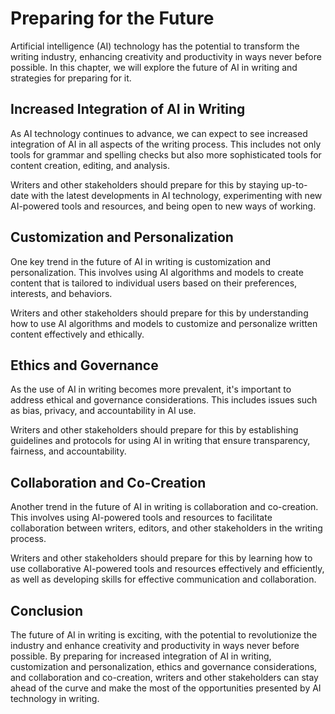 Preparing for the Future
============================================================

Artificial intelligence (AI) technology has the potential to transform the writing industry, enhancing creativity and productivity in ways never before possible. In this chapter, we will explore the future of AI in writing and strategies for preparing for it.

Increased Integration of AI in Writing
--------------------------------------

As AI technology continues to advance, we can expect to see increased integration of AI in all aspects of the writing process. This includes not only tools for grammar and spelling checks but also more sophisticated tools for content creation, editing, and analysis.

Writers and other stakeholders should prepare for this by staying up-to-date with the latest developments in AI technology, experimenting with new AI-powered tools and resources, and being open to new ways of working.

Customization and Personalization
---------------------------------

One key trend in the future of AI in writing is customization and personalization. This involves using AI algorithms and models to create content that is tailored to individual users based on their preferences, interests, and behaviors.

Writers and other stakeholders should prepare for this by understanding how to use AI algorithms and models to customize and personalize written content effectively and ethically.

Ethics and Governance
---------------------

As the use of AI in writing becomes more prevalent, it's important to address ethical and governance considerations. This includes issues such as bias, privacy, and accountability in AI use.

Writers and other stakeholders should prepare for this by establishing guidelines and protocols for using AI in writing that ensure transparency, fairness, and accountability.

Collaboration and Co-Creation
-----------------------------

Another trend in the future of AI in writing is collaboration and co-creation. This involves using AI-powered tools and resources to facilitate collaboration between writers, editors, and other stakeholders in the writing process.

Writers and other stakeholders should prepare for this by learning how to use collaborative AI-powered tools and resources effectively and efficiently, as well as developing skills for effective communication and collaboration.

Conclusion
----------

The future of AI in writing is exciting, with the potential to revolutionize the industry and enhance creativity and productivity in ways never before possible. By preparing for increased integration of AI in writing, customization and personalization, ethics and governance considerations, and collaboration and co-creation, writers and other stakeholders can stay ahead of the curve and make the most of the opportunities presented by AI technology in writing.
